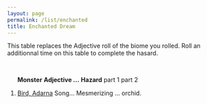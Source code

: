 ```yaml
---
layout: page
permalink: /list/enchanted
title: Enchanted Dream
---
```


This table replaces the Adjective roll of the biome you rolled. Roll an additionnal time on this table to complete the hasard.

<br>

&nbsp; &nbsp; &nbsp; <span class="a">**Monster**</span> <span class="bb">**Adjective ...**</span> <span class="bb">**Hazard** part 1</span> part 2

1. <span class="a">[Bird, Adarna](/monsters/bird-adarna)</span> <span class="b">Song...</span>  <span class="b">Mesmerizing ...</span> <span class="d">orchid.</span>
